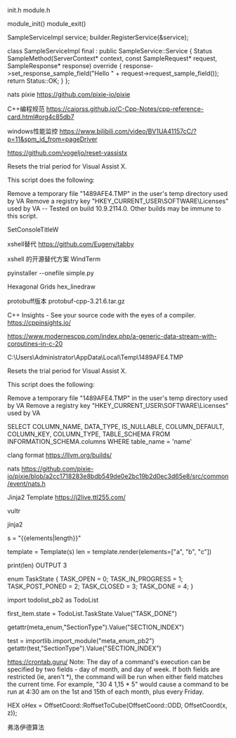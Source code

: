 init.h
module.h

module_init()
module_exit()


  SampleServiceImpl service;
  builder.RegisterService(&service);
  
  class SampleServiceImpl final : public SampleService::Service {
    Status SampleMethod(ServerContext* context, const SampleRequest* request, SampleResponse* response) override {
        response->set_response_sample_field("Hello " + request->request_sample_field());
        return Status::OK;
    }
};


nats pixie https://github.com/pixie-io/pixie


C++编程规范
https://caiorss.github.io/C-Cpp-Notes/cpp-reference-card.html#org4c85db7


windows性能监控
https://www.bilibili.com/video/BV1UA41157cC/?p=11&spm_id_from=pageDriver


https://github.com/vogeljo/reset-vassistx

Resets the trial period for Visual Assist X.

This script does the following:

Remove a temporary file "1489AFE4.TMP" in the user's temp directory used by VA
Remove a registry key "HKEY_CURRENT_USER\SOFTWARE\Licenses" used by VA
-- Tested on build 10.9.2114.0. Other builds may be immune to this script.


SetConsoleTitleW


xshell替代
https://github.com/Eugeny/tabby


xshell 的开源替代方案 WindTerm


pyinstaller --onefile simple.py

Hexagonal Grids
hex_linedraw


protobuff版本
protobuf-cpp-3.21.6.tar.gz



C++ Insights - See your source code with the eyes of a compiler.
https://cppinsights.io/


https://www.modernescpp.com/index.php/a-generic-data-stream-with-coroutines-in-c-20


C:\Users\Administrator\AppData\Local\Temp\1489AFE4.TMP

Resets the trial period for Visual Assist X.

This script does the following:

Remove a temporary file "1489AFE4.TMP" in the user's temp directory used by VA
Remove a registry key "HKEY_CURRENT_USER\SOFTWARE\Licenses" used by VA


 SELECT COLUMN_NAME, DATA_TYPE, IS_NULLABLE, COLUMN_DEFAULT, COLUMN_KEY, COLUMN_TYPE, TABLE_SCHEMA FROM INFORMATION_SCHEMA.columns WHERE table_name = 'name'


clang format
 https://llvm.org/builds/


 nats
 https://github.com/pixie-io/pixie/blob/a2cc1718283e8bdb549de0e2bc19b2d0ec3d65e8/src/common/event/nats.h



Jinja2 Template
 https://j2live.ttl255.com/





 vultr


 jinja2

 s = "{{elements|length}}"

template = Template(s)
len = template.render(elements=["a", "b", "c"])

print(len)
OUTPUT
3



enum TaskState {
    TASK_OPEN = 0;
    TASK_IN_PROGRESS = 1;
    TASK_POST_PONED = 2;
    TASK_CLOSED = 3;
    TASK_DONE = 4;
}

import todolist_pb2 as TodoList

first_item.state = TodoList.TaskState.Value("TASK_DONE")

getattr(meta_enum,"SectionType").Value("SECTION_INDEX")

test = importlib.import_module("meta_enum_pb2")
getattr(test,"SectionType").Value("SECTION_INDEX")



https://crontab.guru/
Note: The day of a command's execution can be specified by two fields - day of month, and day of week. If both fields are restricted (ie, aren't *), the command will be run when either field matches the current time. For example,
"30 4 1,15 * 5" would cause a command to be run at 4:30 am on the 1st and 15th of each month, plus every Friday.



HEX oHex = OffsetCoord::RoffsetToCube(OffsetCoord::ODD, OffsetCoord(x, z));


弗洛伊德算法


